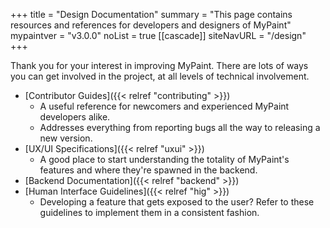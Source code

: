 +++
title = "Design Documentation"
summary = "This page contains resources and references for developers and designers of MyPaint"
mypaintver = "v3.0.0"
noList = true
[[cascade]]
siteNavURL = "/design"
+++

Thank you for your interest in improving MyPaint. There are lots of ways you can get involved in the project, at all levels of technical involvement.

- [Contributor Guides]({{< relref "contributing" >}})
    - A useful reference for newcomers and experienced MyPaint developers alike.
    - Addresses everything from reporting bugs all the way to releasing a new version.
- [UX/UI Specifications]({{< relref "uxui" >}})
    - A good place to start understanding the totality of MyPaint's features and where they're spawned in the backend.
- [Backend Documentation]({{< relref "backend" >}})
- [Human Interface Guidelines]({{< relref "hig" >}})
    - Developing a feature that gets exposed to the user? Refer to these guidelines to implement them in a consistent fashion.
